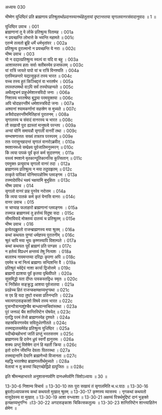 अध्यायः 030
	
भीष्मेण युधिष्ठिरं प्रति ब्राह्मणाय प्रतिश्रुतार्थाप्रदानस्यानर्थहेतुतायां दृष्टान्ततया सृगालवानरसंवादानुवादः ॥ 1 ॥

युधिष्ठिर उवाच ।	001  
ब्राह्मणानां तु ये लोके प्रतिश्रुत्य पितामह ।	001a  
न प्रयच्छन्ति लोभात्ते के भवन्ति महामते ॥	001c  
एतन्मे तत्वतो ब्रूहि धर्मे धर्मभृतांवर ।	002a  
प्रतिश्रुत्य दुरात्मानो न प्रयच्छन्ति ये नराः ॥	002c  
भीष्म उवाच ।	003  
यो न दद्यात्प्रतिश्रुत्य स्वल्पं वा यदि वा बहु ।	003a  
आशास्तस्य हताः सर्वाः क्लीबस्येव प्रजाफलम् ॥	003c  
यां रात्रिं जायते पापो यां च रात्रिं विनश्यति ।	004a  
एतस्मिन्नन्तरे यद्यत्सुकृतं तस्य भारत ॥	004c  
यच्च तस्य हुतं किञ्चिद्दत्तं वा भरतर्षभ ।	005a  
तपस्तप्तमथो वाऽपि सर्वं तस्योपहन्यते ॥	005c  
अथैतद्वचनं प्राहुर्धर्मशास्त्रविदो जनाः ।	006a  
निशास्य भरतश्रेष्ठ बुद्ध्या परमयुक्तया ॥	006c  
अपि चोदाहरन्तीमं धर्मशास्त्रविदो जनाः ।	007a  
अश्वानां श्यामकर्णानां सहस्रेण स मुच्यते ॥	007c  
अत्रैवोदाहरन्तीममितिहासं पुरातनम् ।	008a  
सृगालस्य च संवादं वानरस्य च भारत ॥	008c  
तौ सखायौ पुरा ह्यास्तां मानुषत्वे परन्तप ।	009a  
अन्यां योनिं समापन्नौ सृगालीं वानरीं तथा ।	009c  
सम्भाषणात्ततः सख्यं तत्रतत्र परस्परम् ॥	009e  
ततः परासून्खादन्तं सृगालं वानरोऽब्रवीत् ।	010a  
श्मशानमध्ये सम्प्रेक्ष्य पूर्वजातिमनुस्मरन् ॥	010c  
किं त्वया पापकं पूर्वं कृतं कर्म सुदारुणम् ।	011a  
यस्त्वं श्मशाने मृतकान्पूतिकानत्सि कुत्सितान् ॥	011c  
एवमुक्तः प्रत्युवाच सृगालो वानरं तदा ।	012a  
ब्राह्मणस्य प्रतिश्रुत्य न मया तदुपाहृतम् ॥	012c  
तत्कृते पापिकां योनिमापन्नोस्मि प्लवङ्गम ।	013a  
तस्मादेवंविधं भक्ष्यं भक्षयामि बुभुक्षितः ॥	013c  
भीष्म उवाच ।	014  
सृगालो वानरं प्राह पुनरेव नरोत्तम ।	014a  
किं त्वया पातकं कर्म कृतं येनासि वानरः ॥	014c  
वानर उवाच ।	015  
स चाप्याह फलाहारो ब्राह्मणानां प्लवङ्गमः ।	015a  
तस्मान्न ब्राह्मणस्वं तु हर्त्तव्यं विदुषा सदा ।	015c  
सीमाविवादे मोक्तव्यं दातव्यं च प्रतिश्रुतम् ॥	015e  
भीष्म उवाच ।	016  
इत्येतद्ब्रुवतो राजन्ब्राह्मणस्य मया श्रुतम् ।	016a  
कथां कथयतः पुण्यां धर्मज्ञस्य पुरातनीम् ॥	016c  
श्रुतं चापि मया भूयः कृष्णस्यापि विशाम्पते ।	017a  
कथां कथयतः पूर्वं ब्राह्मणं प्रति पाण्डव ॥	017c  
न हर्तव्यं विप्रधनं क्षन्तव्यं तेषु नित्यशः ।	018a  
बालाश्च नावमन्तव्या दरिद्राः कृपणा अपि ॥	018c  
एवमेव च मां नित्यं ब्राह्मणाः सन्दिशन्ति वै ।	019a  
प्रतिश्रुतं भवेद्देयं नाशा कार्या द्विजोत्तमे ॥	019c  
ब्राह्मणो ह्याशया पूर्वं कृतया पृथिवीपते ।	020a  
सुसमिद्धो यता दीप्तः पावकस्तद्विधः स्मृतः ॥	020c  
यं निरीक्षेत सङ्क्रुद्ध आशया पूर्वजातया ।	021a  
प्रदहेच्च हितं राजन्कक्षमक्षय्यभुग्यथा ॥	021c  
स एव हि यदा तुष्टो वचसा प्रतिनन्दति ।	022a  
भवत्यगदसङ्काशो विषये तस्य भारत ॥	022c  
पुत्रान्पौत्रान्पशूंश्चैव बान्धवान्सचिवांस्तथा ।	023a  
पुरं जनपदं चैव शान्तिरिष्टेन पोषयेत् ॥	023c  
एतद्धि परमं तेजो ब्राह्मणस्येह दृश्यते ।	024a  
सहस्रकिरणस्येव सवितुर्धरणीतले ॥	024c  
तस्माद्दातव्यमेवेह प्रतिश्रुत्य युधिष्ठिर ।	025a  
यदीच्छेच्छोभनां जातिं प्राप्तुं भरतसत्तम ॥	025c  
ब्राह्मणस्य हि दत्तेन ध्रुवं स्वर्गो ह्यनुत्तमः ।	026a  
शक्यः प्राप्तुं विशेषेण दानं हि महती क्रिया ॥	026c  
इतो दत्तेन जीवन्ति देवताः पितरस्था ।	027a  
तस्माद्दानानि देयानि ब्राह्मणेभ्यो विजानता ॥	027c  
महद्धि भरतश्रेष्ठ ब्राह्मणस्तीर्थमुच्यते ।	028a  
वेलायां न तु कस्यां चिद्गच्छेद्विप्रो ह्यपूजितः ॥ ॥	028c  

इति श्रीमन्महाभारते अनुशासनपर्वणि दानधर्मपर्वणि त्रिंशोऽध्यायः ॥ 30 ॥

13-30-6 निशाम्य विचार्य ॥ 13-30-10 ततः पुरा सखायं तं सृगालमिति थ.ध.पाठः ॥ 13-30-16 ब्रुवतोऽध्यापकस्य कथां कथयतो मुखात् श्रुतम् ॥ 13-30-17 कृष्णस्य व्यासस्य । नृगकथां कथयतो वासुदेवस्य वा मुखात् ॥ 13-30-19 आशा वन्ध्याशा ॥ 13-30-21 अक्षय्यं पित्रर्थमुद्दिष्टं दानं भुङ्क्ते इत्यक्षय्यभुगग्निः ॥13-30-22 अगदसङ्काशः चिकित्सकतुल्यः ॥ 13-30-23 शान्तिरिष्टेन शान्त्याहितेन क्षेमेण ॥ 

